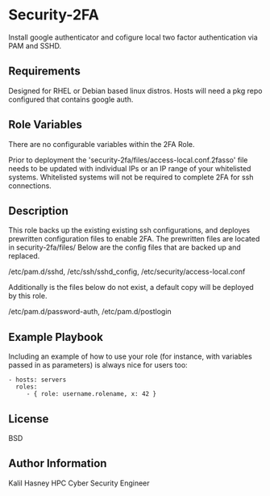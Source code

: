 Security-2FA
=========

Install google authenticator and cofigure local two factor authentication via PAM and SSHD. 

Requirements
------------

Designed for RHEL or Debian based linux distros.
Hosts will need a pkg repo configured that contains google auth.

Role Variables
--------------

There are no configurable variables within the 2FA Role.

Prior to deployment the 'security-2fa/files/access-local.conf.2fasso' file needs to be updated with individual IPs or an IP range of your whitelisted systems.
Whitelisted systems will not be required to complete 2FA for ssh connections.

Description
------------
This role backs up the existing existing ssh configurations, and deployes prewritten configuration files to enable 2FA. 
The prewritten files are located in security-2fa/files/
Below are the config files that are backed up and replaced.

/etc/pam.d/sshd, /etc/ssh/sshd_config, /etc/security/access-local.conf 

Additionally is the files below do not exist, a default copy will be deployed by this role.

/etc/pam.d/password-auth, /etc/pam.d/postlogin 
	
Example Playbook
----------------

Including an example of how to use your role (for instance, with variables passed in as parameters) is always nice for users too:

    - hosts: servers
      roles:
         - { role: username.rolename, x: 42 }

License
-------

BSD

Author Information
------------------
Kalil Hasney
HPC Cyber Security Engineer